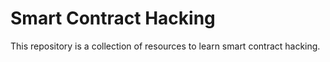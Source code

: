 # Smart Contract Hacking

This repository is a collection of resources to learn smart contract hacking.